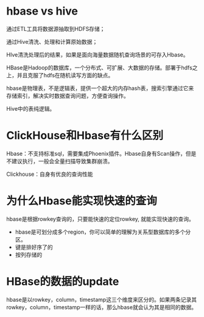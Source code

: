 # hbase vs hive
通过ETL工具将数据源抽取到HDFS存储；

通过Hive清洗、处理和计算原始数据；

HIve清洗处理后的结果，如果是面向海量数据随机查询场景的可存入Hbase。

HBase是Hadoop的数据库，一个分布式、可扩展、大数据的存储。部署于hdfs之上，并且克服了hdfs在随机读写方面的缺点。

hbase是物理表，不是逻辑表，提供一个超大的内存hash表，搜索引擎通过它来存储索引，解决实时数据查询问题，方便查询操作。

Hive中的表纯逻辑。

# ClickHouse和Hbase有什么区别
Hbase：不支持标准sql，需要集成Phoenix插件。Hbase自身有Scan操作，但是不建议执行，一般会全量扫描导致集群崩溃。

Clickhouse：自身有优良的查询性能

# 为什么Hbase能实现快速的查询
hbase是根据rowkey查询的，只要能快速的定位rowkey,  就能实现快速的查询。

- hbase是可划分成多个region，你可以简单的理解为关系型数据库的多个分区。
- 键是排好序了的
- 按列存储的


# HBase的数据的update
hbase是以rowkey，column，timestamp这三个维度来区分的。如果两条记录其rowkey，column，timestamp一样的话，那么hbase就会认为其是相同的数据。

